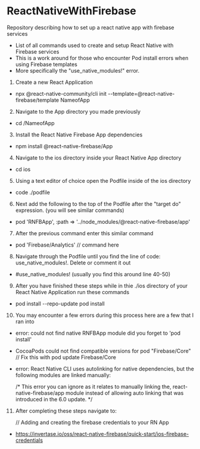 # ReactNativeWithFirebase

Repository describing how to set up a react native app with firebase services


- List of all commands used to create and setup React Native with Firebase services
- This is a work around for those who encounter Pod install errors when using Firebase templates
- More specifically the "use_native_modules!" error.

1) Create a new React Application

  - npx @react-native-community/cli init --template=@react-native-firebase/template NameofApp

2) Navigate to the App directory you made previously

  - cd /NameofApp

3) Install the React Native Firebase App dependencies

  - npm install @react-native-firebase/App

4) Navigate to the ios directory inside your React Native App directory

  - cd ios

5) Using a text editor of choice open the Podfile inside of the ios directory

  - code ./podfile

6) Next add the following to the top of the Podfile after the "target <App Name > do" expression. (you will see similar commands)

  - pod 'RNFBApp', :path => '../node_modules/@react-native-firebase/app'

7) After the previous command enter this similar command

  -  pod 'Firebase/Analytics' // command here 

8) Navigate through the Podfile until you find the line of code: use_native_modules!. Delete or comment it out

  - #use_native_modules! (usually you find this around line 40-50)

9) After you have finished these steps while in thie ./ios directory of your React Native Application run these commands

  - pod install --repo-update
    pod install

10) You may encounter a few errors during this process here are a few that I ran into

  - error: could not find native RNFBApp module did you forget to 'pod install'
  - CocoaPods could not find compatible versions for pod "Firebase/Core"
    // Fix this with pod update Firebase/Core

  - error: React Native CLI uses autolinking for native dependencies, but the following modules are linked manually:

    /*
      This error you can ignore as it relates to manually linking the,
      react-native-firebase/app module instead of allowing auto linking
      that was introduced in the 6.0 update.
    */

11) After completing these steps navigate to:

    // Adding and creating the firebase credentials to your RN App
  - https://invertase.io/oss/react-native-firebase/quick-start/ios-firebase-credentials

